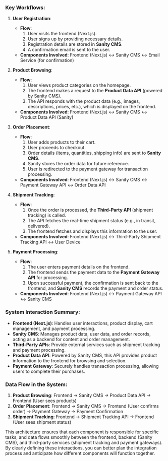 ### **Key Workflows:**

1. **User Registration**:
   - **Flow**: 
     1. User visits the frontend (Next.js).
     2. User signs up by providing necessary details.
     3. Registration details are stored in **Sanity CMS**.
     4. A confirmation email is sent to the user.
   - **Components Involved**: Frontend (Next.js) ↔ Sanity CMS ↔ Email Service (for confirmation)

2. **Product Browsing**:
   - **Flow**:
     1. User views product categories on the homepage.
     2. The frontend makes a request to the **Product Data API** (powered by Sanity CMS).
     3. The API responds with the product data (e.g., images, descriptions, prices, etc.), which is displayed on the frontend.
   - **Components Involved**: Frontend (Next.js) ↔ Sanity CMS ↔ Product Data API (Sanity)

3. **Order Placement**:
   - **Flow**:
     1. User adds products to their cart.
     2. User proceeds to checkout.
     3. Order details (items, quantities, shipping info) are sent to **Sanity CMS**.
     4. Sanity stores the order data for future reference.
     5. User is redirected to the payment gateway for transaction processing.
   - **Components Involved**: Frontend (Next.js) ↔ Sanity CMS ↔ Payment Gateway API ↔ Order Data API

4. **Shipment Tracking**:
   - **Flow**:
     1. Once the order is processed, the **Third-Party API** (shipment tracking) is called.
     2. The API fetches the real-time shipment status (e.g., in transit, delivered).
     3. The frontend fetches and displays this information to the user.
   - **Components Involved**: Frontend (Next.js) ↔ Third-Party Shipment Tracking API ↔ User Device

5. **Payment Processing**:
   - **Flow**:
     1. The user enters payment details on the frontend.
     2. The frontend sends the payment data to the **Payment Gateway API** for processing.
     3. Upon successful payment, the confirmation is sent back to the frontend, and **Sanity CMS** records the payment and order status.
   - **Components Involved**: Frontend (Next.js) ↔ Payment Gateway API ↔ Sanity CMS

### **System Interaction Summary:**

- **Frontend (Next.js)**: Handles user interactions, product display, cart management, and payment processing.
- **Sanity CMS**: Manages product data, user data, and order records, acting as a backend for content and order management.
- **Third-Party APIs**: Provide external services such as shipment tracking and payment processing.
- **Product Data API**: Powered by Sanity CMS, this API provides product information to the frontend for browsing and selection.
- **Payment Gateway**: Securely handles transaction processing, allowing users to complete their purchases.

### **Data Flow in the System**:

1. **Product Browsing**: Frontend → Sanity CMS → Product Data API → Frontend (User sees products)
2. **Order Placement**: Frontend → Sanity CMS → Frontend (User confirms order) → Payment Gateway → Payment Confirmation
3. **Shipment Tracking**: Frontend → Shipment Tracking API → Frontend (User sees shipment status)

This architecture ensures that each component is responsible for specific tasks, and data flows smoothly between the frontend, backend (Sanity CMS), and third-party services (shipment tracking and payment gateways). By clearly defining these interactions, you can better plan the integration process and anticipate how different components will function together.